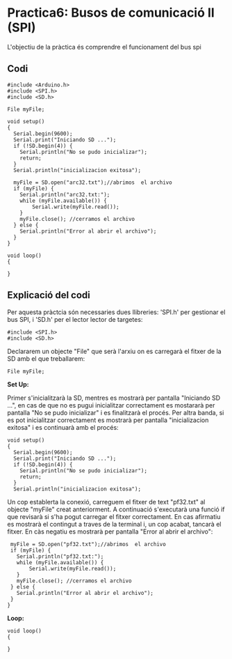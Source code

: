 # Practica6: Busos de comunicació II (SPI)

L'objectiu de la pràctica és comprendre el funcionament del bus spi

## Codi

```
#include <Arduino.h>
#include <SPI.h>
#include <SD.h>

File myFile;

void setup()
{
  Serial.begin(9600);
  Serial.print("Iniciando SD ...");
  if (!SD.begin(4)) {
    Serial.println("No se pudo inicializar");
    return;
  }
  Serial.println("inicializacion exitosa");
 
  myFile = SD.open("arc32.txt");//abrimos  el archivo 
  if (myFile) {
    Serial.println("arc32.txt:");
    while (myFile.available()) {
    	Serial.write(myFile.read());
    }
    myFile.close(); //cerramos el archivo
  } else {
    Serial.println("Error al abrir el archivo");
  }
}

void loop()
{
  
}
```
## Explicació del codi

Per aquesta pràctcia són necessaries dues llibreries: 'SPI.h' per gestionar el bus SPI, i 'SD.h' per el lector lector de targetes:

```
#include <SPI.h>
#include <SD.h>
```

Declararem un objecte "File" que serà l'arxiu on es carregarà el fitxer de la SD amb el que treballarem:

```
File myFile;
```
**Set Up:**

Primer s'inicialitzarà la SD, mentres es mostrarà per pantalla "Iniciando SD ...", en cas de que no es pugui inicialitzar correctament es mostararà per pantalla "No se pudo inicializar" i es finalitzarà el procés. Per altra banda, si es pot inicialitzar correctament es mostrarà per pantalla "inicializacion exitosa" i es continuarà amb el procés:

```
void setup()
{
  Serial.begin(9600);
  Serial.print("Iniciando SD ...");
  if (!SD.begin(4)) {
    Serial.println("No se pudo inicializar");
    return;
  }
  Serial.println("inicializacion exitosa");
```
Un cop establerta la conexió, carreguem el fitxer de text "pf32.txt" al objecte "myFile" creat anteriorment. A continuació s'executarà una funció if que revisarà si s'ha pogut carregar el fitxer correctament. En cas afirmatiu es mostrarà el contingut a traves de la terminal i, un cop acabat, tancarà el fitxer. En càs negatiu es mostrarà per pantalla "Error al abrir el archivo":

 ```
  myFile = SD.open("pf32.txt");//abrimos  el archivo 
  if (myFile) {
    Serial.println("pf32.txt:");
    while (myFile.available()) {
    	Serial.write(myFile.read());
    }
    myFile.close(); //cerramos el archivo
  } else {
    Serial.println("Error al abrir el archivo");
  }
}
```

**Loop:**
```
void loop()
{
  
}


